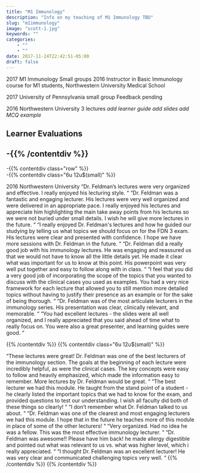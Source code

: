 ```yaml
---
title: "M1 Immunology"
description: "Info on my teaching of M1 Immunology TBD"
slug: "m1immunology"
image: "scott-1.jpg"
keywords: ""
categories:
    - ""
    - ""
date: 2017-11-24T22:42:51-05:00
draft: false
---
```



2017 M1 Immunology Small groups
2016	Instructor in Basic Immunology course for M1 students, Northwestern University Medical School

2017 University of Pennsylvania small group
Feedback pending

2016 Northwestern University 
3 lectures
*add learner guide*
*add slides*
*add MCQ example*

## Learner Evaluations

-{{% /contentdiv %}}		
 -		
 -{{% contentdiv class="row" %}}		
 -{{% contentdiv class="6u 12u$(small)" %}}

2016 Northwestern University
  “Dr. Feldman’s lectures were very organized and effective. I really enjoyed his lecturing style. “
  “Dr. Feldman was a fantastic and engaging lecturer. His lectures were very well organized and were delivered in an appropriate pace. I really enjoyed his lectures and appreciate him highlighting the main take away points from his lectures so we were not buried under small details. I wish he will give more lectures in the future. “
  “I really enjoyed Dr. Feldman's lectures and how he guided our studying by telling us what topics we should focus on for the FDN 3 exam. His lectures were clear and presented with confidence. I hope we have more sessions with Dr. Feldman in the future. “
  “Dr. Feldman did a really good job with his immunology lectures. He was engaging and reassured us that we would not have to know all the little details yet. He made it clear what was important for us to know at this point. His powerpoint was very well put together and easy to follow along with in class. “
  “I feel that you did a very good job of incorporating the scope of the topics that you wanted to discuss with the clinical cases you used as examples. You had a very nice framework for each lecture that allowed you to still mention more detailed topics without having to justify their presence as an example or for the sake of being thorough. “
  “Dr. Feldman was of the most articulate lecturers in the immunology series. His presentation was clear, clinically relevant, and memorable. “
  “You had excellent lectures - the slides were all well organized, and I really appreciated that you said ahead of time what to really focus on. You were also a great presenter, and learning guides were good. “

{{% /contentdiv %}}
{{% contentdiv class="6u 12u$(small)" %}}

  “These lectures were great! Dr. Feldman was one of the best lecturers of the immunology section. The goals at the beginning of each lecture were incredibly helpful, as were the clinical cases. The key concepts were easy to follow and heavily emphasized, which made the information easy to remember. More lectures by Dr. Feldman would be great. “
  “The best lecturer we had this module. He taught from the stand point of a student - he clearly listed the important topics that we had to know for the exam, and provided questions to test our understanding. I wish all faculty did both of these things so clearly! “
  “I don’t remember what Dr. Feldman talked to us about. “
  “Dr. Feldman was one of the clearest and most engaging lecturers we had this module. I hope that in the future he teaches more of this module in place of some of the other lecturers! “
  “Very organized. Had no idea he was a fellow. This was the most effective immunology lecturer. “
  “Dr. Feldman was awesome!! Please have him back! he made allergy digestible and pointed out what was relevant to us vs. what was higher level, which i really appreciated. “
  “I thought Dr. Feldman was an excellent lecturer! He was very clear and communicated challenging topics very well. “
{{% /contentdiv %}}
{{% /contentdiv %}}
